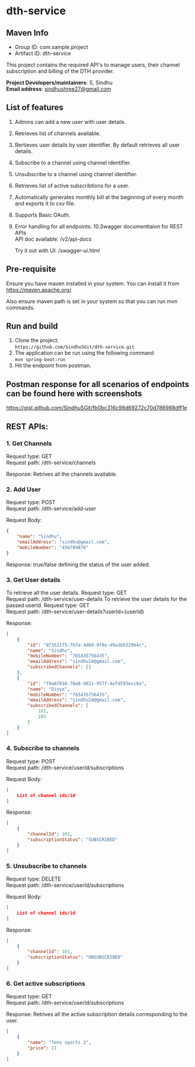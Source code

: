 # dth-service

## Maven Info ##
* Group ID: com.sample.project
* Artifact ID: dth-service

This project contains the required API's to manage users, their channel subscription and billing of the DTH provider. 

**Project Developers/maintainers**: S, Sindhu\
**Email address**: sindhushree27@gmail.com


## List of features ##
1. Admins can add a new user with user details.
2. Retrieves list of channels available.
3. Rertieves user details by user identifier. By default retrieves all user details.
4. Subscribe to a channel using channel identifier.
5. Unsubscribe to a channel using channel identifier.
6. Retrieves list of active subscribtions for a user.
7. Automatically generates monthly bill at the beginning of every month and exports it to csv file.
8. Supports Basic OAuth.
9. Error handling for all endpoints.
10.Swagger documenttaion for REST APIs\
    API doc available: /v2/api-docs
    
    Try it out with UI: /swagger-ui.html

## Pre-requisite ##
Ensure you have maven installed in your system. You can install it from https://maven.apache.org/

Also ensure maven path is set in your system so that you can run mvn commands.

## Run and build ##
1. Clone the project:\
    `https://github.com/SindhuSGit/dth-service.git`
2. The application can be run using the following command\
    `mvn spring-boot:run`
3. Hit the endpoint from postman.

## Postman response for all scenarios of endpoints can be found here with screenshots
https://gist.github.com/SindhuSGit/fb0bc316c98d69272c70d786988dff1e

## REST APIs: ##

### 1. Get Channels ###
Request type: GET\
Request path: /dth-service/channels

Response: Retrives all the channels available.


### 2. Add User ###
Request type: POST\
Request path: /dth-service/add-user

Request Body:
```json
{
    "name": "Sindhu",
    "emailAddress": "sindhu@gmail.com",
    "mobileNumber": "456789876"
}
```
Response: true/false defining the status of the user added.


### 3. Get User details ###
To retrieve all the user details.
Request type: GET\
Request path: /dth-service/user-details
To retrieve the user details for the passed userId.
Request type: GET\
Request path: /dth-service/user-details?userId={userId}


Response:
```json
[
    {
        "id": "873511f5-7b7a-4d69-9f8e-d9a1bb32964c",
        "name": "Sindhu",
        "mobileNumber": "765435756435",
        "emailAddress": "sindhu24@gmail.com",
        "subscribedChannels": []
    },
    {
        "id": "f9a6f016-78e8-4821-957f-4efd593ecc8a",
        "name": "Divya",
        "mobileNumber": "765435756435",
        "emailAddress": "sindhu24@gmail.com",
        "subscribedChannels": [
            101,
            105
        ]
    }
]
```


### 4. Subscribe to channels ###
Request type: POST\
Request path: /dth-service/userId/subscriptions

Request Body:
```json
[
    List of channel ids/id
]
```
Response: 
```json
[
    {
        "channelId": 101,
        "subscriptionStatus": "SUBSCRIBED"
    }
]
```

### 5. Unsubscribe to channels ###
Request type: DELETE\
Request path: /dth-service/userId/subscriptions

Request Body:
```json
[
    List of channel ids/id
]
```
Response: 
```json
[
    {
        "channelId": 101,
        "subscriptionStatus": "UNSUBSCRIBED"
    }
]
```

### 6. Get active subscriptions ###
Request type: GET\
Request path: /dth-service/userId/subscriptions

Response: Retrives all the active subscription details corresponding to the user.
```json
[
    {
        "name": "Tens sports 2",
        "price": 21
    }
]
```
